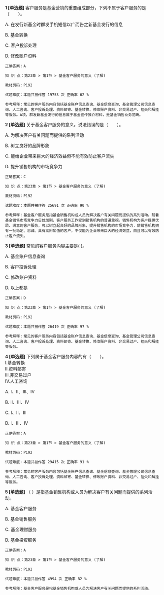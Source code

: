 **1 [单选题]** 客户服务是基金营销的重要组成部分，下列不属于客户服务的是（&emsp;&emsp;）。

A. 在发行新基金时群发手机短信以广而告之新基金发行的信息

B. 基金转换

C. 客户投诉处理

D. 修改账户资料

```
正确答案：A

知 识 点：第23章 > 第1节 > 基金客户服务的意义 (了解)

教材页码：P192

试题难度：本题共被作答 19753 次 正确率 62 %

参考解释：常见的客户服务内容包括基金账户信息查询、基金信息查询、基金管理公司信息查询、人工咨询、客户投诉处理、资料邮寄、基金转换、修改账户资料、非交易过户、挂失和解挂等服务。A项，群发新基金发行的信息属于基金宣传推介材料，是基金销售业务范畴。
```


**2 [单选题]** 关于基金客户服务的意义，说法错误的是（&emsp;&emsp;）。

A. 为解决客户有关问题而提供的系列活动

B. 树立良好的品牌形象

C. 能给企业带来巨大的经济效益但不能有效防止客户流失

D. 提升销售机构的市场竞争力

```
正确答案：C

知 识 点：第23章 > 第1节 > 基金客户服务的意义 (了解)

教材页码：P192

试题难度：本题共被作答 25691 次 正确率 90 %

参考解释：基金客户服务是指基金销售机构或人员为解决客户有关问题而提供的系列活动。随着基金销售市场竞争力日趋加剧，客户服务工作受到销售机构的普遍重视。销售机构为客户提供优质、满意的客户服务，可以树立起良好的品牌形象，提升销售机构的市场竞争力，使销售机构拥有一批稳定、忠诚、具有高附加值的客户，不仅能为企业带来巨大的经济效益，而且可以有效防止客户流失。
```


**3 [单选题]** 常见的客户服务内容主要是(        )。

A. 基金账户信息查询

B. 客户投诉处理

C. 修改账户资料

D. 以上都是

```
正确答案：D

知 识 点：第23章 > 第1节 > 基金客户服务的意义 (了解)

教材页码：P192

试题难度：本题共被作答 26419 次 正确率 97 %

参考解释：常见的客户服务内容包括基金账户信息查询、基金信息查询、基金管理公司信息查询、人工咨询、客户投诉处理、资料邮寄、基金转换、修改账户资料、非交易过户、挂失和解挂等服务。
```


**4 [单选题]** 下列属于基金客户服务内容的有（&emsp;&emsp;）。<br />
Ⅰ.基金转换<br />
Ⅱ.资料邮寄<br />
Ⅲ.非交易过户<br />
Ⅳ.人工咨询

A. Ⅰ、Ⅱ、Ⅲ、Ⅳ

B. Ⅱ、Ⅲ、Ⅳ

C. Ⅰ、Ⅱ、Ⅲ

D. Ⅰ、Ⅲ、Ⅳ

```
正确答案：A

知 识 点：第23章 > 第1节 > 基金客户服务的意义 (了解)

教材页码：P192

试题难度：本题共被作答 29415 次 正确率 91 %

参考解释：常见的客户服务内容包括基金账户信息查询、基金信息查询、基金管理公司信息查询、人工咨询、客户投诉处理、资料邮寄、基金转换、修改账户资料、非交易过户、挂失和解挂等服务。
```


**5 [单选题]** （       ）是指基金销售机构或人员为解决客户有关问题而提供的系列活动。

A. 基金客户服务

B. 基金销售服务

C. 基金理财服务

D. 基金投资服务

```
正确答案：A

知 识 点：第23章 > 第1节 > 基金客户服务的意义 (了解)

教材页码：P192

试题难度：本题共被作答 4994 次 正确率 82 %

参考解释：基金客户服务是指基金销售机构或人员为解决客户有关问题而提供的系列活动。
```

